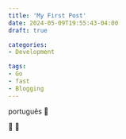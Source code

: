 ```yaml
---
title: 'My First Post'
date: 2024-05-09T19:55:43-04:00
draft: true

categories:
- Development

tags:
- Go
- fast
- Blogging
---
```


português :wave:

:wave: 👋 